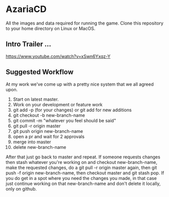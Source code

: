 
# AzariaCD
All the images and data required for running the game. Clone this repository to your home directory on Linux or MacOS.

## Intro Trailer ...
https://www.youtube.com/watch?v=xSwn6Yxqz-Y

## Suggested Workflow
At my work we've come up with a pretty nice system that we all agreed upon.

1. Start on latest master.
2. Work on your development or feature work
3. git add -p (for your changes) or git add <filename> for new additions
4. git checkout -b new-branch-name
5. git commit -m "whatever you feel should be said"
6. git pull -r origin master
7. git push origin new-branch-name
8. open a pr and wait for 2 approvals
9. merge into master
10. delete new-branch-name

After that just go back to master and repeat. If someone requests changes then stash whatever you're working on and checkout new-branch-name, make the requested changes, do a git pull -r origin master again, then git push -f origin new-branch-name, then checkout master and git stash pop. If you do get in a spot where you need the changes you made, in that case just continue working on that new-branch-name and don't delete it locally, only on github.
